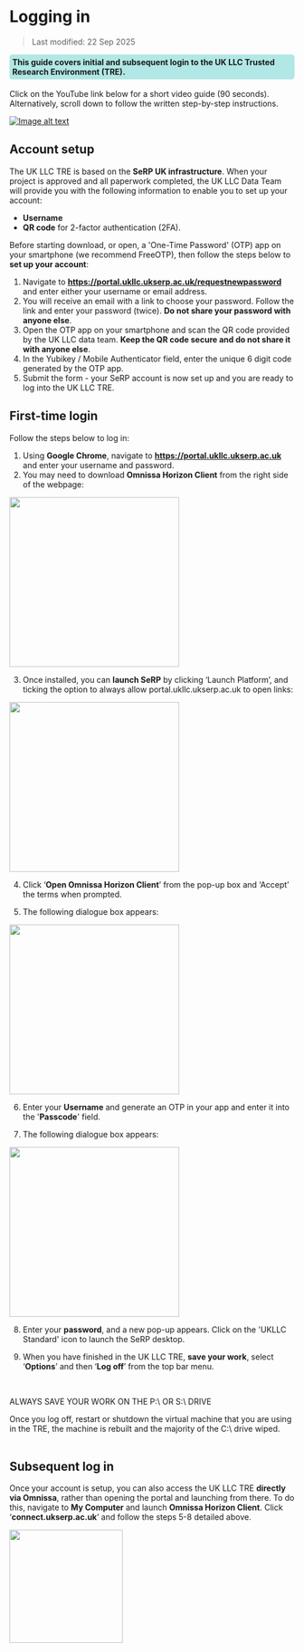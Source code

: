 # Logging in
>Last modified: 22 Sep 2025
<div style="background-color: rgba(0, 178, 169, 0.3); padding: 5px; border-radius: 5px;"><strong>This guide covers initial and subsequent login to the UK LLC Trusted Research Environment (TRE).</strong></div>
<br>
Click on the YouTube link below for a short video guide (90 seconds). Alternatively, scroll down to follow the written step-by-step instructions.


<div style="text-align: left;">

[![Image alt text](https://img.youtube.com/vi/b0rVy6IfJu8/0.jpg)](https://www.youtube.com/watch?v=b0rVy6IfJu8)
</div>


## Account setup
The UK LLC TRE is based on the **SeRP UK infrastructure**. When your project is approved and all paperwork completed, the UK LLC Data Team will provide you with the following information to enable you to set up your account:
* **Username**
* **QR code** for 2-factor authentication (2FA).

Before starting download, or open, a 'One-Time Password' (OTP) app on your smartphone (we recommend FreeOTP), then follow the steps below to **set up your account**:

1.	Navigate to <strong><a href="https://portal.ukllc.ukserp.ac.uk/requestnewpassword" target="_blank" rel="noopener noreferrer">https://portal.ukllc.ukserp.ac.uk/requestnewpassword</a></strong> and enter either your username or email address.
2.	You will receive an email with a link to choose your password. Follow the link and enter your password (twice). **Do not share your password with anyone else**.
3.	Open the OTP app on your smartphone and scan the QR code provided by the UK LLC data team. **Keep the QR code secure and do not share it with anyone else**.
4. In the Yubikey / Mobile Authenticator field, enter the unique 6 digit code generated by the OTP app.
5. Submit the form - your SeRP account is now set up and you are ready to log into the UK LLC TRE.

## First-time login

Follow the steps below to log in:
1.	Using **Google Chrome**, navigate to <strong><a href="https://portal.ukllc.ukserp.ac.uk" target="_blank" rel="noopener noreferrer">https://portal.ukllc.ukserp.ac.uk</a></strong> and enter your username and password.
2. You may need to download **Omnissa Horizon Client** from the right side of the webpage:  

<img src="../images/user_guide/image.png" width="300"/>

3.	Once installed, you can **launch SeRP** by clicking ‘Launch Platform’, and ticking the option to always allow portal.ukllc.ukserp.ac.uk to open links:  

<img src="../images/user_guide/image-1.png" width="300"/>

4. Click ‘**Open Omnissa Horizon Client**’ from the pop-up box and ‘Accept’ the terms when prompted.

5.	The following dialogue box appears:  

<img src="../images/user_guide/image-2.png" width="300"/>

6. Enter your **Username** and generate an OTP in your app and enter it into the '**Passcode**' field.

7.	The following dialogue box appears:  

<img src="../images/user_guide/image-3.png" width="300"/>

8.  Enter your **password**, and a new pop-up appears. Click on the 'UKLLC Standard' icon to launch the SeRP desktop.

9. When you have finished in the UK LLC TRE, **save your work**, select ‘**Options**’ and then ‘**Log off**’ from the top bar menu.  
<br>
<aside class="admonition danger"><p class="admonition-title">ALWAYS SAVE YOUR WORK ON THE P:\ OR S:\ DRIVE</p>Once you log off, restart or shutdown the virtual machine that you are using in the TRE, the machine is rebuilt and the majority of the C:\ drive wiped.</aside>
<br>

## Subsequent log in
Once your account is setup, you can also access the UK LLC TRE **directly via Omnissa**, rather than opening the portal and launching from there. To do this, navigate to **My Computer** and launch **Omnissa Horizon Client**. Click ‘**connect.ukserp.ac.uk**’ and follow the steps 5-8 detailed above.

<img src="../images/user_guide/image-4.png" width="200" height="200"/>
